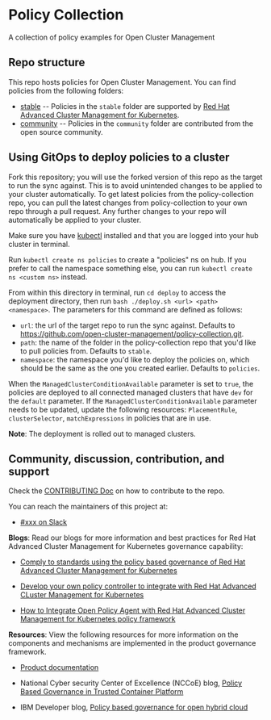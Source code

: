 # Policy Collection
A collection of policy examples for Open Cluster Management

## Repo structure
This repo hosts policies for Open Cluster Management. You can find policies from the following folders:

* [stable](stable) -- Policies in the `stable` folder are supported by [Red Hat Advanced Cluster Management for Kubernetes](https://www.redhat.com/en/technologies/management/advanced-cluster-management).
* [community](community) -- Policies in the `community` folder are contributed from the open source community. 

## Using GitOps to deploy policies to a cluster

Fork this repository; you will use the forked version of this repo as the target to run the sync against. This is to avoid unintended changes to be applied to your cluster automatically. To get latest policies from the policy-collection repo, you can pull the latest changes from policy-collection to your own repo through a pull request. Any further changes to your repo will automatically be applied to your cluster.

Make sure you have [kubectl](https://kubernetes.io/docs/tasks/tools/install-kubectl/) installed and that you are logged into your hub cluster in terminal.

Run `kubectl create ns policies` to create a "policies" ns on hub. If you prefer to call the namespace something else, you can run `kubectl create ns <custom ns>` instead.

From within this directory in terminal, run `cd deploy` to access the deployment directory, then run `bash ./deploy.sh <url> <path> <namespace>`. The parameters for this command are defined as follows:
- `url`: the url of the target repo to run the sync against. Defaults to https://github.com/open-cluster-management/policy-collection.git.
- `path`: the name of the folder in the policy-collection repo that you'd like to pull policies from. Defaults to `stable`.
- `namespace`: the namespace you'd like to deploy the policies on, which should be the same as the one you created earlier. Defaults to `policies`.

When the `ManagedClusterConditionAvailable` parameter is set to `true`, the policies are deployed to all connected managed clusters that have `dev` for the `default` parameter. If the `ManagedClusterConditionAvailable` parameter needs to be updated, update the following resources: `PlacementRule`, `clusterSelector`, `matchExpressions` in policies that are in use.

**Note**: The deployment is rolled out to managed clusters.

## Community, discussion, contribution, and support

Check the [CONTRIBUTING Doc](docs/CONTRIBUTING.md) on how to contribute to the repo.

You can reach the maintainers of this project at:

- [#xxx on Slack](https://slack.com/signin?redir=%2Fmessages%2Fxxx)

**Blogs**: Read our blogs for more information and best practices for Red Hat Advanced Cluster Management for Kubernetes governance capability:

* [Comply to standards using the policy based governance of Red Hat Advanced Cluster Management for Kubernetes](https://www.openshift.com/blog/comply-to-standards-using-policy-based-governance-of-red-hat-advanced-cluster-management-for-kubernetes)

* [Develop your own policy controller to integrate with Red Hat Advanced CLuster Management for Kubernetes](https://www.openshift.com/blog/develop-your-own-policy-controller-to-integrate-with-red-hat-advanced-cluster-management-for-kubernetes)

* [How to Integrate Open Policy Agent with Red Hat Advanced Cluster Management for Kubernetes policy framework](https://www.openshift.com/blog/how-to-integrate-open-policy-agent-with-red-hat-advanced-cluster-management-for-kubernetes-policy-framework)

**Resources**: View the following resources for more information on the components and mechanisms are implemented in the product governance framework.

* [Product documentation](https://access.redhat.com/documentation/en-us/red_hat_advanced_cluster_management_for_kubernetes/2.0/)

* National Cyber security Center of Excellence (NCCoE) blog, [Policy Based Governance in Trusted Container Platform](https://www.nccoe.nist.gov/news/policy-based-governance-trusted-container-platform)

* IBM Developer blog, [Policy based governance for open hybrid cloud](http://ibm.biz/policy-based-governance-for-open-hybrid-cloud)
